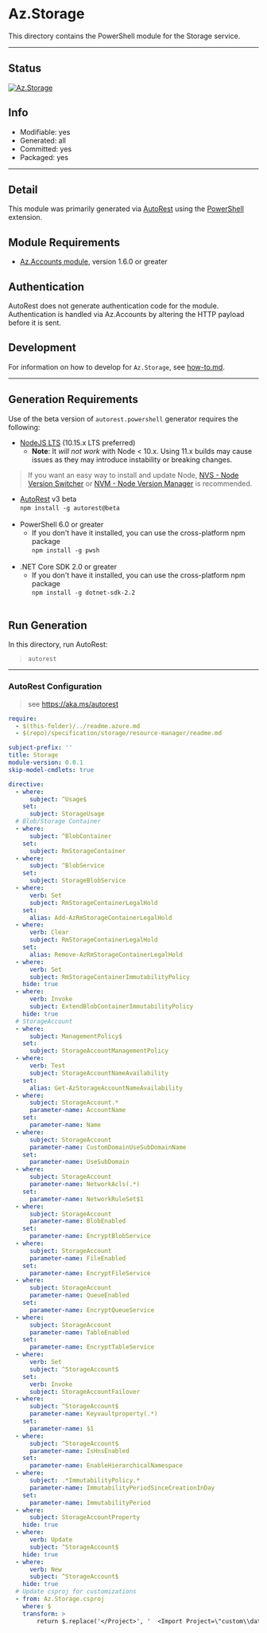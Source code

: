 <!-- region Generated -->
# Az.Storage
This directory contains the PowerShell module for the Storage service.

---
## Status
[![Az.Storage](https://img.shields.io/powershellgallery/v/Az.Storage.svg?style=flat-square&label=Az.Storage "Az.Storage")](https://www.powershellgallery.com/packages/Az.Storage/)

## Info
- Modifiable: yes
- Generated: all
- Committed: yes
- Packaged: yes

---
## Detail
This module was primarily generated via [AutoRest](https://github.com/Azure/autorest) using the [PowerShell](https://github.com/Azure/autorest.powershell) extension.

## Module Requirements
- [Az.Accounts module](https://www.powershellgallery.com/packages/Az.Accounts/), version 1.6.0 or greater

## Authentication
AutoRest does not generate authentication code for the module. Authentication is handled via Az.Accounts by altering the HTTP payload before it is sent.

## Development
For information on how to develop for `Az.Storage`, see [how-to.md](how-to.md).
<!-- endregion -->

---
## Generation Requirements
Use of the beta version of `autorest.powershell` generator requires the following:
- [NodeJS LTS](https://nodejs.org) (10.15.x LTS preferred)
  - **Note**: It *will not work* with Node < 10.x. Using 11.x builds may cause issues as they may introduce instability or breaking changes.
> If you want an easy way to install and update Node, [NVS - Node Version Switcher](../nodejs/installing-via-nvs.md) or [NVM - Node Version Manager](../nodejs/installing-via-nvm.md) is recommended.
- [AutoRest](https://aka.ms/autorest) v3 beta <br>`npm install -g autorest@beta`<br>&nbsp;
- PowerShell 6.0 or greater
  - If you don't have it installed, you can use the cross-platform npm package <br>`npm install -g pwsh`<br>&nbsp;
- .NET Core SDK 2.0 or greater
  - If you don't have it installed, you can use the cross-platform npm package <br>`npm install -g dotnet-sdk-2.2`<br>&nbsp;

## Run Generation
In this directory, run AutoRest:
> `autorest`

---
### AutoRest Configuration
> see https://aka.ms/autorest

``` yaml
require:
  - $(this-folder)/../readme.azure.md
  - $(repo)/specification/storage/resource-manager/readme.md

subject-prefix: ''
title: Storage
module-version: 0.0.1
skip-model-cmdlets: true

directive:
  - where:
      subject: ^Usage$
    set:
      subject: StorageUsage
  # Blob/Storage Container
  - where:
      subject: ^BlobContainer
    set:
      subject: RmStorageContainer
  - where:
      subject: ^BlobService
    set:
      subject: StorageBlobService
  - where:
      verb: Set
      subject: RmStorageContainerLegalHold
    set:
      alias: Add-AzRmStorageContainerLegalHold
  - where:
      verb: Clear
      subject: RmStorageContainerLegalHold
    set:
      alias: Remove-AzRmStorageContainerLegalHold
  - where:
      verb: Set
      subject: RmStorageContainerImmutabilityPolicy
    hide: true
  - where:
      verb: Invoke
      subject: ExtendBlobContainerImmutabilityPolicy
    hide: true
  # StorageAccount
  - where:
      subject: ManagementPolicy$
    set:
      subject: StorageAccountManagementPolicy
  - where:
      verb: Test
      subject: StorageAccountNameAvailability
    set:
      alias: Get-AzStorageAccountNameAvailability
  - where:
      subject: StorageAccount.*
      parameter-name: AccountName
    set:
      parameter-name: Name
  - where:
      subject: StorageAccount
      parameter-name: CustomDomainUseSubDomainName
    set:
      parameter-name: UseSubDomain
  - where:
      subject: StorageAccount
      parameter-name: NetworkAcls(.*)
    set:
      parameter-name: NetworkRuleSet$1
  - where:
      subject: StorageAccount
      parameter-name: BlobEnabled
    set:
      parameter-name: EncryptBlobService
  - where:
      subject: StorageAccount
      parameter-name: FileEnabled
    set:
      parameter-name: EncryptFileService
  - where:
      subject: StorageAccount
      parameter-name: QueueEnabled
    set:
      parameter-name: EncryptQueueService
  - where:
      subject: StorageAccount
      parameter-name: TableEnabled
    set:
      parameter-name: EncryptTableService
  - where:
      verb: Set
      subject: ^StorageAccount$
    set:
      verb: Invoke
      subject: StorageAccountFailover
  - where:
      subject: ^StorageAccount$
      parameter-name: Keyvaultproperty(.*)
    set:
      parameter-name: $1
  - where:
      subject: ^StorageAccount$
      parameter-name: IsHnsEnabled
    set:
      parameter-name: EnableHierarchicalNamespace
  - where:
      subject: .*ImmutabilityPolicy.*
      parameter-name: ImmutabilityPeriodSinceCreationInDay
    set:
      parameter-name: ImmutabilityPeriod
  - where:
      subject: StorageAccountProperty
    hide: true
  - where:
      verb: Update
      subject: ^StorageAccount$
    hide: true
  - where:
      verb: New
      subject: ^StorageAccount$
    hide: true
  # Update csproj for customizations
  - from: Az.Storage.csproj
    where: $
    transform: >
        return $.replace('</Project>', '  <Import Project=\"custom\\dataplane.props\" />\n</Project>' );
```
